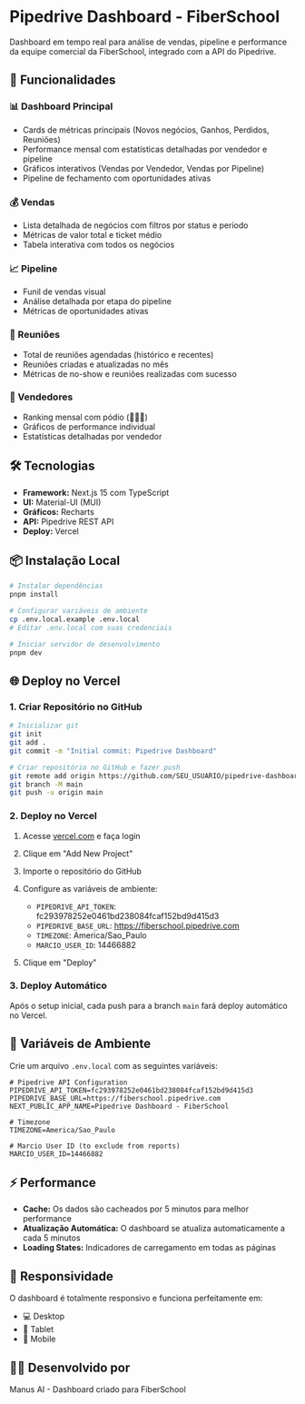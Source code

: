 # Pipedrive Dashboard - FiberSchool

Dashboard em tempo real para análise de vendas, pipeline e performance da equipe comercial da FiberSchool, integrado com a API do Pipedrive.

## 🚀 Funcionalidades

### 📊 Dashboard Principal
- Cards de métricas principais (Novos negócios, Ganhos, Perdidos, Reuniões)
- Performance mensal com estatísticas detalhadas por vendedor e pipeline
- Gráficos interativos (Vendas por Vendedor, Vendas por Pipeline)
- Pipeline de fechamento com oportunidades ativas

### 💰 Vendas
- Lista detalhada de negócios com filtros por status e período
- Métricas de valor total e ticket médio
- Tabela interativa com todos os negócios

### 📈 Pipeline
- Funil de vendas visual
- Análise detalhada por etapa do pipeline
- Métricas de oportunidades ativas

### 📅 Reuniões
- Total de reuniões agendadas (histórico e recentes)
- Reuniões criadas e atualizadas no mês
- Métricas de no-show e reuniões realizadas com sucesso

### 👥 Vendedores
- Ranking mensal com pódio (🥇🥈🥉)
- Gráficos de performance individual
- Estatísticas detalhadas por vendedor

## 🛠️ Tecnologias

- **Framework:** Next.js 15 com TypeScript
- **UI:** Material-UI (MUI)
- **Gráficos:** Recharts
- **API:** Pipedrive REST API
- **Deploy:** Vercel

## 📦 Instalação Local

```bash
# Instalar dependências
pnpm install

# Configurar variáveis de ambiente
cp .env.local.example .env.local
# Editar .env.local com suas credenciais

# Iniciar servidor de desenvolvimento
pnpm dev
```

## 🌐 Deploy no Vercel

### 1. Criar Repositório no GitHub

```bash
# Inicializar git
git init
git add .
git commit -m "Initial commit: Pipedrive Dashboard"

# Criar repositório no GitHub e fazer push
git remote add origin https://github.com/SEU_USUARIO/pipedrive-dashboard.git
git branch -M main
git push -u origin main
```

### 2. Deploy no Vercel

1. Acesse [vercel.com](https://vercel.com) e faça login
2. Clique em "Add New Project"
3. Importe o repositório do GitHub
4. Configure as variáveis de ambiente:
   - `PIPEDRIVE_API_TOKEN`: fc293978252e0461bd238084fcaf152bd9d415d3
   - `PIPEDRIVE_BASE_URL`: https://fiberschool.pipedrive.com
   - `TIMEZONE`: America/Sao_Paulo
   - `MARCIO_USER_ID`: 14466882

5. Clique em "Deploy"

### 3. Deploy Automático

Após o setup inicial, cada push para a branch `main` fará deploy automático no Vercel.

## 🔑 Variáveis de Ambiente

Crie um arquivo `.env.local` com as seguintes variáveis:

```env
# Pipedrive API Configuration
PIPEDRIVE_API_TOKEN=fc293978252e0461bd238084fcaf152bd9d415d3
PIPEDRIVE_BASE_URL=https://fiberschool.pipedrive.com
NEXT_PUBLIC_APP_NAME=Pipedrive Dashboard - FiberSchool

# Timezone
TIMEZONE=America/Sao_Paulo

# Marcio User ID (to exclude from reports)
MARCIO_USER_ID=14466882
```

## ⚡ Performance

- **Cache:** Os dados são cacheados por 5 minutos para melhor performance
- **Atualização Automática:** O dashboard se atualiza automaticamente a cada 5 minutos
- **Loading States:** Indicadores de carregamento em todas as páginas

## 📱 Responsividade

O dashboard é totalmente responsivo e funciona perfeitamente em:
- 💻 Desktop
- 📱 Tablet
- 📱 Mobile

## 👨‍💻 Desenvolvido por

Manus AI - Dashboard criado para FiberSchool

